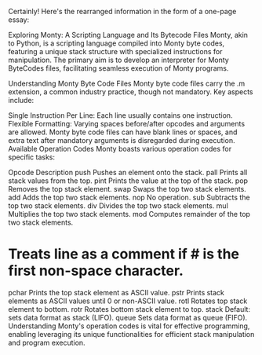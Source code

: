 
Certainly! Here's the rearranged information in the form of a one-page essay:

Exploring Monty: A Scripting Language and Its Bytecode Files
Monty, akin to Python, is a scripting language compiled into Monty byte codes, featuring a unique stack structure with specialized instructions for manipulation. The primary aim is to develop an interpreter for Monty ByteCodes files, facilitating seamless execution of Monty programs.

Understanding Monty Byte Code Files
Monty byte code files carry the .m extension, a common industry practice, though not mandatory. Key aspects include:

Single Instruction Per Line: Each line usually contains one instruction.
Flexible Formatting: Varying spaces before/after opcodes and arguments are allowed.
Monty byte code files can have blank lines or spaces, and extra text after mandatory arguments is disregarded during execution.
Available Operation Codes
Monty boasts various operation codes for specific tasks:

Opcode	Description
push	Pushes an element onto the stack.
pall	Prints all stack values from the top.
pint	Prints the value at the top of the stack.
pop	Removes the top stack element.
swap	Swaps the top two stack elements.
add	Adds the top two stack elements.
nop	No operation.
sub	Subtracts the top two stack elements.
div	Divides the top two stack elements.
mul	Multiplies the top two stack elements.
mod	Computes remainder of the top two stack elements.
#	Treats line as a comment if # is the first non-space character.
pchar	Prints the top stack element as ASCII value.
pstr	Prints stack elements as ASCII values until 0 or non-ASCII value.
rotl	Rotates top stack element to bottom.
rotr	Rotates bottom stack element to top.
stack	Default: sets data format as stack (LIFO).
queue	Sets data format as queue (FIFO).
Understanding Monty's operation codes is vital for effective programming, enabling leveraging its unique functionalities for efficient stack manipulation and program execution.


